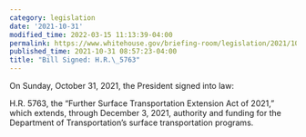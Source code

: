 ```yaml
---
category: legislation
date: '2021-10-31'
modified_time: 2022-03-15 11:13:39-04:00
permalink: https://www.whitehouse.gov/briefing-room/legislation/2021/10/31/bill-signed-h-r-5763/
published_time: 2021-10-31 08:57:23-04:00
title: "Bill Signed: H.R.\_5763"
---
```

 
On Sunday, October 31, 2021, the President signed into law:

H.R. 5763, the “Further Surface Transportation Extension Act of 2021,”
which extends, through December 3, 2021, authority and funding for the
Department of Transportation’s surface transportation programs.
